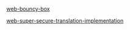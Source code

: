 [web-bouncy-box](https://github.com/magnetohvcs/ctf/tree/main/damctf/web-bouncy-box)

[web-super-secure-translation-implementation](https://github.com/magnetohvcs/ctf/tree/main/damctf/web-super-secure-translation-implementation)
